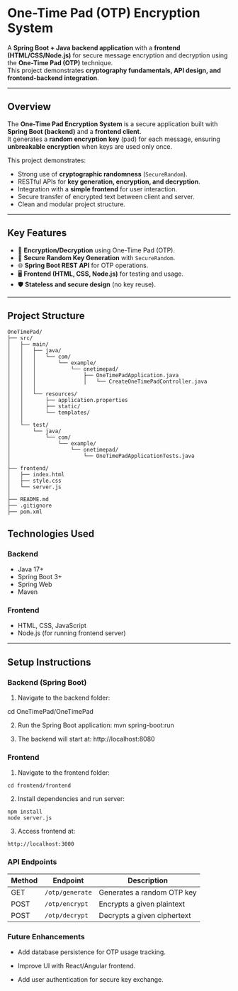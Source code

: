 # One-Time Pad (OTP) Encryption System

A **Spring Boot + Java backend application** with a **frontend (HTML/CSS/Node.js)** for secure message encryption and decryption using the **One-Time Pad (OTP)** technique.  
This project demonstrates **cryptography fundamentals, API design, and frontend-backend integration**.

---

## Overview
The **One-Time Pad Encryption System** is a secure application built with **Spring Boot (backend)** and a **frontend client**.  
It generates a **random encryption key** (pad) for each message, ensuring **unbreakable encryption** when keys are used only once.  

This project demonstrates:

- Strong use of **cryptographic randomness** (`SecureRandom`).  
- RESTful APIs for **key generation, encryption, and decryption**.  
- Integration with a **simple frontend** for user interaction.  
- Secure transfer of encrypted text between client and server.  
- Clean and modular project structure.  

---

## Key Features
- 🔐 **Encryption/Decryption** using One-Time Pad (OTP).  
- 🎲 **Secure Random Key Generation** with `SecureRandom`.  
- 🌐 **Spring Boot REST API** for OTP operations.  
- 🖥️ **Frontend (HTML, CSS, Node.js)** for testing and usage.  
- 🛡️ **Stateless and secure design** (no key reuse).  

---

## Project Structure

```text
OneTimePad/
├── src/
│   ├── main/
│   │   ├── java/
│   │   │   └── com/
│   │   │       └── example/
│   │   │           └── onetimepad/
│   │   │               ├── OneTimePadApplication.java
│   │   │               │   └── CreateOneTimePadController.java
│   │   │
│   │   └── resources/
│   │       ├── application.properties
│   │       ├── static/
│   │       └── templates/
│   │
│   └── test/
│       └── java/
│           └── com/
│               └── example/
│                   └── onetimepad/
│                       └── OneTimePadApplicationTests.java
│
├── frontend/
│   ├── index.html
│   ├── style.css
│   └── server.js
│
├── README.md
├── .gitignore
├── pom.xml

```
## Technologies Used
### Backend
- Java 17+  
- Spring Boot 3+  
- Spring Web  
- Maven  

### Frontend
- HTML, CSS, JavaScript  
- Node.js (for running frontend server)  

---

## Setup Instructions

### Backend (Spring Boot)

  1. Navigate to the backend folder:
   
   cd OneTimePad/OneTimePad

  2. Run the Spring Boot application:
    mvn spring-boot:run

  3. The backend will start at:
    http://localhost:8080

### Frontend

  1.  Navigate to the frontend folder:    

    cd frontend/frontend

  2. Install dependencies and run server:

    npm install
    node server.js  

  3. Access frontend at:

    http://localhost:3000  

### API Endpoints    

| Method | Endpoint        | Description                 |
| ------ | --------------- | --------------------------- |
| GET    | `/otp/generate` | Generates a random OTP key  |
| POST   | `/otp/encrypt`  | Encrypts a given plaintext  |
| POST   | `/otp/decrypt`  | Decrypts a given ciphertext |

### Future Enhancements

 - Add database persistence for OTP usage tracking.

 - Improve UI with React/Angular frontend.

 - Add user authentication for secure key exchange.
